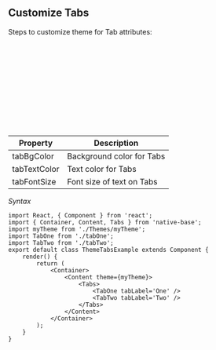 ## Customize Tabs

Steps to customize theme for Tab attributes:
<br />


<table>
  <thead>
    <tr style="border-style: hidden">
      <th style="border-style: hidden"><div style="background: url(https://docs-v2.nativebase.io/docs/assets/iphone.png) no-repeat; padding: 63px 20px 100px 18px; width: 292px"><img src="{{('https://docs-v2.nativebase.io/docs/assets/ios/guide/theme-tabs.png')}}" alt="" /></div></th>
    </tr>
  </thead>
</table>

<table class = "table table-hover" style="width: 75%; ">
        <thead>
            <tr>
                <th>Property</th>
                <th>Description</th>
            </tr>
        </thead>
        <tbody>
            <tr>
                <td>tabBgColor</td>
                <td>Background color for Tabs</td>
            </tr>
            <tr>
                <td>tabTextColor</td>
                <td>Text color for Tabs</td>
            </tr>
            <tr>
                <td>tabFontSize</td>
                <td>Font size of text on Tabs</td>
            </tr>
        </tbody>
    </table>


*Syntax*

<pre class="line-numbers"><code class="language-jsx">import React, { Component } from 'react';
import { Container, Content, Tabs } from 'native-base';
import myTheme from './Themes/myTheme';
import TabOne from './tabOne';
import TabTwo from './tabTwo';
export default class ThemeTabsExample extends Component {
    render() {
        return (
            &lt;Container>
                &lt;Content theme={myTheme}>
                    &lt;Tabs>
                        &lt;TabOne tabLabel='One' />
                        &lt;TabTwo tabLabel='Two' />
                    &lt;/Tabs>
                &lt;/Content>
            &lt;/Container>
        );
    }
}</code></pre>
